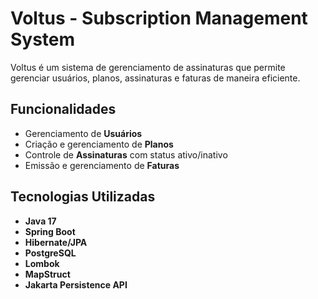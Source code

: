 # Voltus - Subscription Management System

Voltus é um sistema de gerenciamento de assinaturas que permite gerenciar usuários, planos, assinaturas e faturas de maneira eficiente.

## Funcionalidades

- Gerenciamento de **Usuários**
- Criação e gerenciamento de **Planos**
- Controle de **Assinaturas** com status ativo/inativo
- Emissão e gerenciamento de **Faturas**

## Tecnologias Utilizadas

- **Java 17**
- **Spring Boot**
- **Hibernate/JPA**
- **PostgreSQL**
- **Lombok**
- **MapStruct**
- **Jakarta Persistence API**



